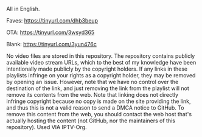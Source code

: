 
All in English.

Faves: https://tinyurl.com/dhb3beup

OTA: https://tinyurl.com/3wsyd365

Blank: https://tinyurl.com/3yun476c


No video files are stored in this repository. The repository contains publicly available video stream URLs, which to the best of my knowledge have been intentionally made publicly by the copyright holders. If any links in these playlists infringe on your rights as a copyright holder, they may be removed by opening an issue. However, note that we have no control over the destination of the link, and just removing the link from the playlist will not remove its contents from the web. Note that linking does not directly infringe copyright because no copy is made on the site providing the link, and thus this is not a valid reason to send a DMCA notice to GitHub. To remove this content from the web, you should contact the web host that's actually hosting the content (not GitHub, nor the maintainers of this repository). Used VIA IPTV-Org.
